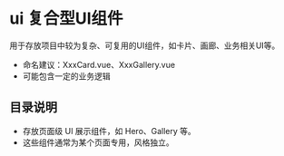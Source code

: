 # ui 复合型UI组件

用于存放项目中较为复杂、可复用的UI组件，如卡片、画廊、业务相关UI等。

- 命名建议：XxxCard.vue、XxxGallery.vue
- 可能包含一定的业务逻辑

## 目录说明

- 存放页面级 UI 展示组件，如 Hero、Gallery 等。
- 这些组件通常为某个页面专用，风格独立。 